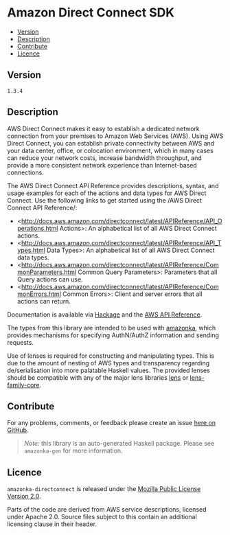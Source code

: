 # Amazon Direct Connect SDK

* [Version](#version)
* [Description](#description)
* [Contribute](#contribute)
* [Licence](#licence)


## Version

`1.3.4`


## Description

AWS Direct Connect makes it easy to establish a dedicated network
connection from your premises to Amazon Web Services (AWS). Using AWS
Direct Connect, you can establish private connectivity between AWS and
your data center, office, or colocation environment, which in many cases
can reduce your network costs, increase bandwidth throughput, and
provide a more consistent network experience than Internet-based
connections.

The AWS Direct Connect API Reference provides descriptions, syntax, and
usage examples for each of the actions and data types for AWS Direct
Connect. Use the following links to get started using the /AWS Direct
Connect API Reference/:

-   <http://docs.aws.amazon.com/directconnect/latest/APIReference/API_Operations.html Actions>:
    An alphabetical list of all AWS Direct Connect actions.
-   <http://docs.aws.amazon.com/directconnect/latest/APIReference/API_Types.html Data Types>:
    An alphabetical list of all AWS Direct Connect data types.
-   <http://docs.aws.amazon.com/directconnect/latest/APIReference/CommonParameters.html Common Query Parameters>:
    Parameters that all Query actions can use.
-   <http://docs.aws.amazon.com/directconnect/latest/APIReference/CommonErrors.html Common Errors>:
    Client and server errors that all actions can return.

Documentation is available via [Hackage](http://hackage.haskell.org/package/amazonka-directconnect)
and the [AWS API Reference](http://docs.aws.amazon.com/directconnect/latest/APIReference/Welcome.html).

The types from this library are intended to be used with [amazonka](http://hackage.haskell.org/package/amazonka),
which provides mechanisms for specifying AuthN/AuthZ information and sending requests.

Use of lenses is required for constructing and manipulating types.
This is due to the amount of nesting of AWS types and transparency regarding
de/serialisation into more palatable Haskell values.
The provided lenses should be compatible with any of the major lens libraries
[lens](http://hackage.haskell.org/package/lens) or [lens-family-core](http://hackage.haskell.org/package/lens-family-core).

## Contribute

For any problems, comments, or feedback please create an issue [here on GitHub](https://github.com/brendanhay/amazonka/issues).

> _Note:_ this library is an auto-generated Haskell package. Please see `amazonka-gen` for more information.


## Licence

`amazonka-directconnect` is released under the [Mozilla Public License Version 2.0](http://www.mozilla.org/MPL/).

Parts of the code are derived from AWS service descriptions, licensed under Apache 2.0.
Source files subject to this contain an additional licensing clause in their header.
